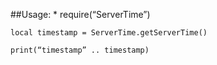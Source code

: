 ##Usage:
* 
    require(“ServerTime”)

    local timestamp = ServerTime.getServerTime()

    print(“timestamp” .. timestamp)